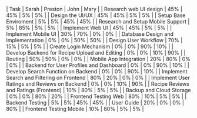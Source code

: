 | Task | Sarah | Preston | John | Mary |
| Research web UI design | 45% | 45% | 5% | 5% |
| Design the UI/UX | 45% | 45% | 5% | 5% |
| Setup Base Enviroment | 5% | 5% | 45% | 45% |
| Research and Setup Mobile Support | 5% | 85% | 5% | 5% |
| Implement Web UI | 45% | 45% | 5% | 5% |
| Implement Mobile UI | 30% | 70% | 0% | 0% |
| Database Design and Implementation | 0% | 0% | 50% | 50% |
| Design User Workflow | 70% | 15% | 5% | 5% |
| Create Login Mechanism | 0% | 0% | 90% | 10% |
| Develop Backend for Recipe Upload and Editing | 0% | 0% | 10% | 90% |
| Routing | 50% | 50% | 0% | 0% |
| Mobile App Integration | 20% | 80% | 0% | 0% |
| Backend for User Profiles and Dashboard | 0% | 0% | 90% | 10% |
| Develop Search Function on Backend | 0% | 0% | 90% | 10% |
| Implement Search and Filtering on Frontend | 80% | 20% | 0% | 0% |
| Implement User Ratings and Reviews on Backend | 0% | 0% | 10% | 90% |
| Recipe Reviews and Ratings (Frontend) | 10% | 80% | 5% | 5% |
| Backup and Cloud Storage | 0% | 0% | 80% | 20% |
| Frontend Testing Web | 80% | 10% | 5% | 5% |
| Backend Testing | 5% | 5% | 45% | 45% |
| User Guide | 20% | 0% | 0% | 80% |
| Frontend Testing Mobile | 10% | 80% | 5% | 5% |